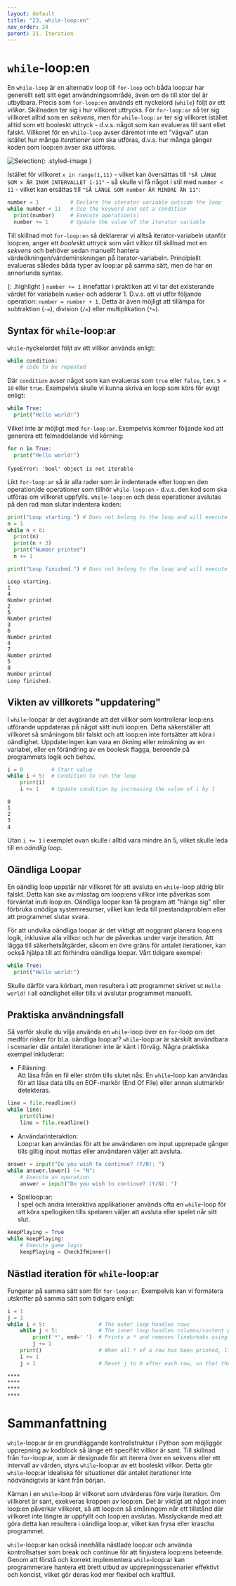```yaml
---
layout: default
title: "23. while-loop:en"
nav_order: 24
parent: 21. Iteration
---
```


# `while`-loop:en
En `while-loop` är en alternativ loop till `for-loop` och båda loop:ar har generellt sett sitt eget användningsområde, även om de till stor del är utbytbara. Precis som `for-loop:en` används ett nyckelord (`while`) följt av ett _villkor_. Skillnaden ter sig i hur villkoret uttrycks. För `for-loop:ar` så ter sig villkoret alltid som en _sekvens_, men för `while-loop:ar` ter sig villkoret istället alltid som ett booleskt uttryck - d.v.s. något som kan evalueras till sant ellet falskt. Villkoret för en `while-loop` avser däremot inte ett "vägval" utan istället hur många _iterationer_ som ska utföras, d.v.s. hur många gånger koden som loop:en avser ska utföras. 

![Selection](../../assets/images/banners/ch23.png){: .styled-image }

Istället för villkoret `x in range(1,11)` - vilket kan översättas till `"SÅ LÄNGE SOM x ÄR INOM INTERVALLET 1-11"` - så skulle vi få något i stil med `number < 11` - vilket kan ersättas till `"SÅ LÄNGE SOM number ÄR MINDRE ÄN 11"`:
```python
number = 1          # Declare the iterator variable outside the loop
while number < 11   # Use the keyword and set a condition
  print(number)     # Execute operation(s)
  number += 1       # Update the value of the iterator variable
```
Till skillnad mot `for-loop:en` så deklarerar vi alltså iterator-variabeln utanför loop:en, anger ett _booleskt uttryck_ som vårt villkor till skillnad mot en _sekvens_ och behöver sedan manuellt hantera värdeökningen/värdeminskningen på iterator-variabeln. Principiellt evalueras således båda typer av loop:ar på samma sätt, men de har en annorlunda syntax.

{: .highlight }
`number += 1` innefattar i praktiken att vi tar det existerande värdet för variabeln `number` och adderar 1. D.v.s. att vi utför följande operation: `number = number + 1`. Detta är även möjligt att tillämpa för subtraktion (`-=`), division (`/=`) eller multiplikation (`*=`).

## Syntax för `while`-loop:ar
`while`-nyckelordet följt av ett villkor används enligt:
```python
while condition:
    # code to be repeated
```

Där `condition` avser något som kan evalueras som `true` eller `false`, t.ex. `5 < 10` eller `true`. Exempelvis skulle vi kunna skriva en loop som körs för evigt enligt:
```python
while True:
  print("Hello world!")
```

Vilket inte är möjligt med `for-loop:ar`. Exempelvis kommer följande kod att generera ett felmeddelande vid körning:
```python
for n in True:
  print("Hello world!")
```
<div class="code-example" markdown="1">
<pre><code>TypeError: 'bool' object is not iterable </code> </pre>
</div>

Likt `for-loop:ar` så är alla rader som är indenterade efter loop:en den operation/de operationer som tillhör `while-loop:en` - d.v.s. den kod som ska utföras om villkoret uppfylls. `while-loop:en` och dess operationer avslutas på den rad man slutar indentera koden:
```python
print("Loop starting.") # Does not belong to the loop and will execute regardless
n = 1
while n < 6:
  print(n)
  print(n + 3)
  print("Number printed")
  n += 1

print("Loop finished.") # Does not belong to the loop and will execute regardless
```
<div class="code-example" markdown="1">
<pre><code>Loop starting.
1
4
Number printed
2
5
Number printed
3
6
Number printed
4
7
Number printed
5
8
Number printed
Loop finished. </code> </pre>
</div>

## Vikten av villkorets "uppdatering"
I `while`-loopar är det avgörande att det villkor som kontrollerar loop:ens utförande uppdateras på något sätt inuti loop:en. Detta säkerställer att villkoret så småningom blir falskt och att loop:en inte fortsätter att köra i oändlighet. Uppdateringen kan vara en ökning eller minskning av en variabel, eller en förändring av en boolesk flagga, beroende på programmets logik och behov.
```python
i = 0         # Start value
while i < 5:  # Condition to run the loop
    print(i)
    i += 1    # Update condition by increasing the value of i by 1
```
<div class="code-example" markdown="1">
<pre><code>0
1
2
3
4 </code> </pre>
</div>

Utan `i += 1` i exemplet ovan skulle i alltid vara mindre än 5, vilket skulle leda till en _oändlig loop_.

## Oändliga Loopar
En oändlig loop uppstår när villkoret för att avsluta en `while`-loop aldrig blir falskt. Detta kan ske av misstag om loop:ens villkor inte påverkas som förväntat inuti loop:en. Oändliga loopar kan få program att "hänga sig" eller förbruka onödiga systemresurser, vilket kan leda till prestandaproblem eller att programmet slutar svara.

För att undvika oändliga loopar är det viktigt att noggrant planera loop:ens logik, inklusive alla villkor och hur de påverkas under varje iteration. Att lägga till säkerhetsåtgärder, såsom en övre gräns för antalet iterationer, kan också hjälpa till att förhindra oändliga loopar. Vårt tidigare exempel:
```python
while True:
  print("Hello world!")
```

Skulle därför vara körbart, men resultera i att programmet skrivet ut `Hello world!` i all oändlighet eller tills vi avslutar programmet manuellt.

## Praktiska användningsfall
Så varför skulle du vilja använda en `while`-loop över en `for`-loop om det medför risker för bl.a. oändliga loop:ar? `while`-loop:ar är särskilt användbara i scenarier där antalet iterationer inte är känt i förväg. Några praktiska exempel inkluderar:

* Filläsning: <br>
Att läsa från en fil eller ström tills slutet nås: En `while`-loop kan användas för att läsa data tills en EOF-markör (End Of File) eller annan slutmarkör detekteras.
```python
line = file.readline()
while line:
    print(line)
    line = file.readline()
```

* Användarinteraktion: <br>
Loop:ar kan användas för att be användaren om input upprepade gånger tills giltig input mottas eller användaren väljer att avsluta.
```python
answer = input("Do you wish to continue? (Y/N): ")
while answer.lower() != "N":
    # Execute an operation
    answer = input("Do you wish to continue? (Y/N): ")
```

* Spelloop:ar: <br>
I spel och andra interaktiva applikationer används ofta en `while`-loop för att köra spellogiken tills spelaren väljer att avsluta eller spelet når sitt slut.
```python
keepPlaying = True
while keepPlaying:
    # Execute game logic
    keepPlaying = CheckIfWinner()
```

## Nästlad iteration för `while`-loop:ar
Fungerar på samma sätt som för `for-loop:ar`. Exempelvis kan vi formatera utskrifter på samma sätt som tidigare enligt:
```python
i = 1
j = 1
while i < 5:                 # The outer loop handles rows
    while j < 5:             # The inner loop handles columns/content per row
        print('*', end=' ')  # Prints a * and removes linebreaks using the end attribute
        j += 1
    print()                  # When all * of a row has been printed, linebreak here
    i += 1
    j = 1                    # Reset j to 0 after each row, so that the inner loop can be executed
```
<div class="code-example" markdown="1">
<pre><code>****
****
****
**** </code> </pre>
</div>

# Sammanfattning
`while`-loop:ar är en grundläggande kontrollstruktur i Python som möjliggör upprepning av kodblock så länge ett specifikt villkor är sant. Till skillnad från `for`-loop:ar, som är designade för att iterera över en sekvens eller ett intervall av värden, styrs `while`-loop:ar av ett booleskt villkor. Detta gör `while`-loop:ar idealiska för situationer där antalet iterationer inte nödvändigtvis är känt från början.

Kärnan i en `while`-loop är villkoret som utvärderas före varje iteration. Om villkoret är sant, exekveras kroppen av loop:en. Det är viktigt att något inom loop:en påverkar villkoret, så att loop:en så småningom når ett tillstånd där villkoret inte längre är uppfyllt och loop:en avslutas. Misslyckande med att göra detta kan resultera i oändliga loop:ar, vilket kan frysa eller krascha programmet.

`while`-loop:ar kan också innehålla nästlade loop:ar och använda kontrollsatser som break och continue för att finjustera loop:ens beteende. Genom att förstå och korrekt implementera `while`-loop:ar kan programmerare hantera ett brett utbud av upprepningsscenarier effektivt och koncist, vilket gör deras kod mer flexibel och kraftfull.